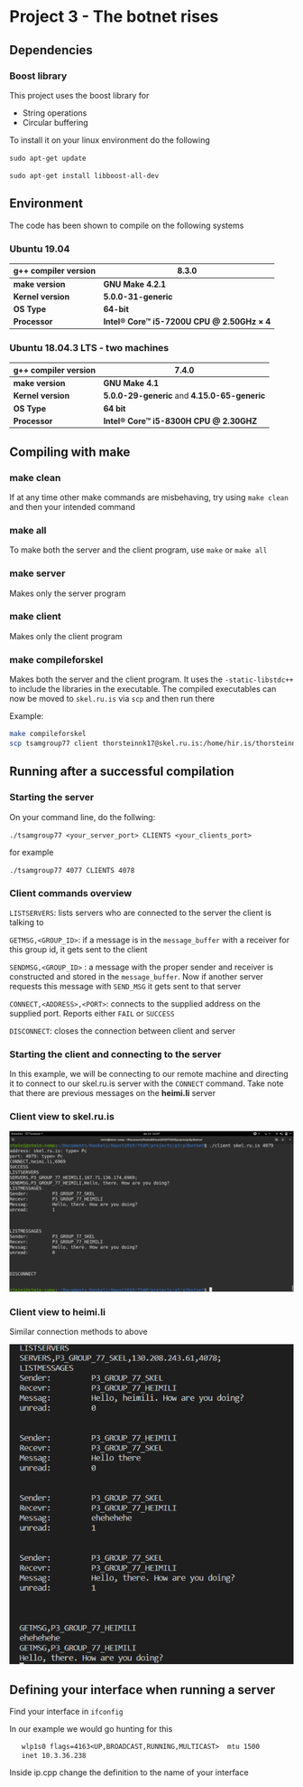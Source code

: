 # Project 3 - The botnet rises

## Dependencies

### Boost library
This project uses the boost library for

* String operations
* Circular buffering

To install it on your linux environment do the following

`sudo apt-get update`

`sudo apt-get install libboost-all-dev`

## Environment

The code has been shown to compile on the following systems

### Ubuntu 19.04

| g++ compiler version | 8.3.0                                       |
| -------------------- | ------------------------------------------- |
| **make version**     | **GNU Make 4.2.1**                          |
| **Kernel version**   | **5.0.0-31-generic**                        |
| **OS Type**          | **64-bit**                                  |
| **Processor**        | **Intel® Core™ i5-7200U CPU @ 2.50GHz × 4** |

### **Ubuntu 18.04.3 LTS** - two machines

| **g++ compiler version** | 7.4.0                                          |
| ------------------------ | ---------------------------------------------- |
| **make version**         | **GNU Make 4.1**                               |
| **Kernel version**       | **5.0.0-29-generic** and **4.15.0-65-generic** |
| **OS Type**              | **64 bit**                                     |
| **Processor**            | **Intel® Core™ i5-8300H CPU @ 2.30GHZ**        |



## Compiling with make

### make clean

If at any time other make commands are misbehaving, try using `make clean` and then your intended command

### make all

To make both the server and the client program, use `make` or `make all`

### make server

Makes only the server program

### make client

Makes only the client program

### make compileforskel

Makes both the server and the client program. It uses the `-static-libstdc++` to include the libraries in the executable. The compiled executables can now be moved to `skel.ru.is` via `scp` and then run there

Example:

```bash
make compileforskel
scp tsamgroup77 client thorsteinnk17@skel.ru.is:/home/hir.is/thorsteinnk17/
```

## Running after a successful compilation

### Starting the server

On your command line, do the follwing:

`./tsamgroup77 <your_server_port> CLIENTS <your_clients_port>`

for example

`./tsamgroup77 4077 CLIENTS 4078`

### Client commands overview

`LISTSERVERS`: lists servers who are connected to the server the client is talking to

`GETMSG,<GROUP_ID>`: if a message is in the `message_buffer` with a receiver for this group id, it gets sent to the client

 `SENDMSG,<GROUP_ID>` : a message with the proper sender and receiver is constructed and stored in the `message_buffer`. Now if another server requests this message with `SEND_MSG` it gets sent to that server

`CONNECT,<ADDRESS>,<PORT>`: connects to the supplied address on the supplied port. Reports either `FAIL` or `SUCCESS`

`DISCONNECT`: closes the connection between client and server

### Starting the client and connecting to the server

In this example, we will be connecting to our remote machine and directing it to connect to our skel.ru.is server with the `CONNECT` command. Take note that there are previous messages on the **heimi.li** server

### Client view to skel.ru.is

![](./screenshots/client_skel.png)

### Client view to heimi.li

Similar connection methods to above

![](./screenshots/client_heimili.png)

## Defining your interface when running a server

Find your interface in `ifconfig`

In our example we would go hunting for this

```
   wlp1s0 flags=4163<UP,BROADCAST,RUNNING,MULTICAST>  mtu 1500
   inet 10.3.36.238
```



Inside ip.cpp change the definition to the name of your interface

